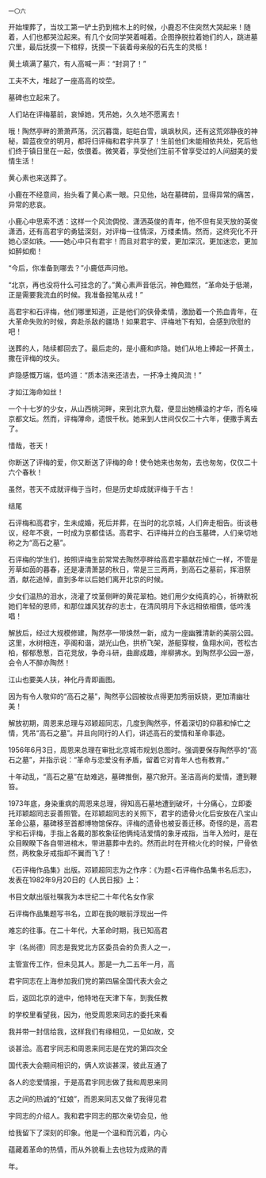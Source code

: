     一〇六 

   开始埋葬了，当坟工第一铲土扔到棺木上的时候，小鹿忍不住突然大哭起来！随着，人们也都哭泣起来。有几个女同学哭着喊着。企图挣脱拉着她们的人，跳进墓穴里，最后抚摸一下棺椁，抚摸一下装着母亲般的石先生的灵柩！

   黄土填满了墓穴，有人高喊一声：“封洞了！”

   工夫不大，堆起了一座高高的坟茔。

   墓碑也立起来了。

   人们站在评梅墓前，哀悼她，凭吊她，久久地不愿离去！

   哦！陶然亭畔的萧萧芦荡，沉沉暮霭，皑皑白雪，飒飒秋风，还有这荒郊静夜的神秘，碧蓝夜空的明月，都将归评梅和君宇共享了！生前他们未能相依共处，死后他们终于镇日里在一起，依偎着。微笑着，享受他们生前不曾享受过的人间甜美的爱情生活！

   黄心素也来送葬了。

   小鹿在不经意间，抬头看了黄心素一眼。只见他，站在墓碑前，显得异常的痛苦，异常的悲哀。

   小鹿心中思索不透：这样一个风流倜傥、潇洒英俊的青年，他不但有吴天放的英俊潇洒，还有高君宇的勇猛深刻，对评梅一往情深，万缕柔情。然而，这终究化不开她心坚如铁。——她心中只有君宇！而且对君宇的爱，更加深沉，更加迷恋，更加如醉如痴！

   “今后，你准备到哪去？”小鹿低声问他。

   “北京，再也没将什么可挂念的了。”黄心素声音低沉，神色黯然，“革命处于低潮，正是需要我流血的时候。我准备投笔从戎！”

   高君宇和石评梅，他们哪里知道，正是他们的侠骨柔情，激励着一个热血青年，在大革命失败的时候，奔赴杀敌的疆场！如果君宇、评梅地下有知，会感到欣慰的吧！

   送葬的人，陆续都回去了。最后走的，是小鹿和庐隐。她们从地上捧起一抔黄土，撒在评梅的坟头。

   庐隐感慨万端，低吟道：“质本洁来还洁去，一抔净土掩风流！”

   才如江海命如丝！

   一个十七岁的少女，从山西桃河畔，来到北京九载，便显出她横溢的才华，而名噪京都文坛。然而，评梅薄命，遗恨千秋。她来到人世间仅仅二十六年，便撒手离去了。

   惜哉，苍天！

   你断送了评梅的爱，你又断送了评梅的命！使令她来也匆匆，去也匆匆，仅仅二十六个春秋！

   虽然，苍天不成就评梅于当时，但是历史却成就评梅于千古！

   结尾

   石评梅和高君宇，生未成婚，死后并葬，在当时的北京城，人们奔走相告。街谈巷议，经年不衰，一时成为京都佳话。高君宇、石评梅并立的白玉墓碑，人们亲切地称之为“高石之墓”。

   石评梅的学生们，按照评梅生前常常去陶然亭畔给高君宇墓献花悼亡一样，不管是芳草如茵的暮春，还是凄清萧瑟的秋日，常是三三两两，到高石之墓前，挥泪祭洒，献花追悼，直到多年以后她们离开北京的时候。

   少女们温热的泪水，浇灌了坟茎侧畔的黄花翠柏。她们用少女纯真的心，祈祷默祝她们年轻的恩师，和那位雄风犹存的志士，在清风明月下永远相依相偎，低吟浅唱！

   解放后，经过大规模修建，陶然亭一带焕然一新，成为一座幽雅清新的美丽公园。这里，水树相连，亭阁和谐，湖光山色，拱桥飞架，游艇穿梭，鱼翔水间，苍松古柏，郁郁葱葱，百花竞放，争奇斗研，曲廊成趣，岸柳拂水。到陶然亭公园一游，会令人不醉亦陶然！

   江山也要美人扶，神化丹青即画图。

   因为有令人敬仰的“高石之墓”，陶然亭公园被妆点得更加秀丽妖娆，更加清幽壮美！

   解放初期，周恩来总理与邓颖超同志，几度到陶然亭，怀着深切的仰慕和悼亡之情，凭吊“高石之墓”。并且向同行的人们，讲述高石的爱情和革命事迹。

   1956年6月3日，周恩来总理在审批北京城市规划总图时。强调要保存陶然亭的“高石之墓”，并指示说：“革命与恋爱没有矛盾，留着它对青年人也有教育。”

   十年动乱，“高石之墓”在劫难逃，墓碑推倒，墓穴掀开。圣洁高尚的爱情，遭到鞭笞。

   1973年底，身染重病的周恩来总理，得知高石墓地遭到破坏，十分痛心，立即委托邓颖超同志妥善照管。在邓颖超同志的关照下，君宇的遗骨火化后安放在八宝山革命公墓，墓碑移至首都博物馆保存。评梅的遗骨也被妥善迁移。奇怪的是，高君宇和石评梅，手指上各戴的那枚象征他俩纯洁爱情的象牙戒指，当年入殓时，是在众目睽睽下各自带进棺木，带进墓葬中去的。然而此时在开棺火化的时候，尸骨依然，两枚象牙戒指却不翼而飞了！

   《石评梅作品集》出版。邓颖超同志为之作序：《为题&lt;石评梅作品集书名后志》，发表在1982年9月20日的《人民日报》上：

   书目文献出版社嘱我为本世纪二十年代名女作家

   石评梅作品集题写书名，立即在我的眼前浮现出一件

   难忘的往事。在二十年代，大革命时期，我已知高君

   宇（名尚德）同志是我党北方区委员会的负责人之一，

   主管宣传工作，但未见其人。那是一九二五年一月，高

   君宇同志在上海参加我们党的第四届全国代表大会之

   后，返回北京的途中，他特地在天津下车，到我任教

   的学校里看望我，因为，他受周恩来同志的委托来看

   我并带一封信给我，这样我们有缘相见，一见如故，交

   谈甚洽。高君宇同志和周恩来同志是在党的第四次全

   国代表大会期间相识的，俩人欢谈甚深，彼此互通了

   各人的恋爱情报，于是高君宇同志做了我和周恩来同

   志之间的热诚的“红娘”，而恩来同志又做了我得见君

   宇同志的介绍人。我和君宇同志的那次亲切会见，他

   给我留下了深刻的印象。他是一个温和而沉着，内心

   蕴藏着革命的热情，而从外貌看上去也较为成熟的青

   年。

